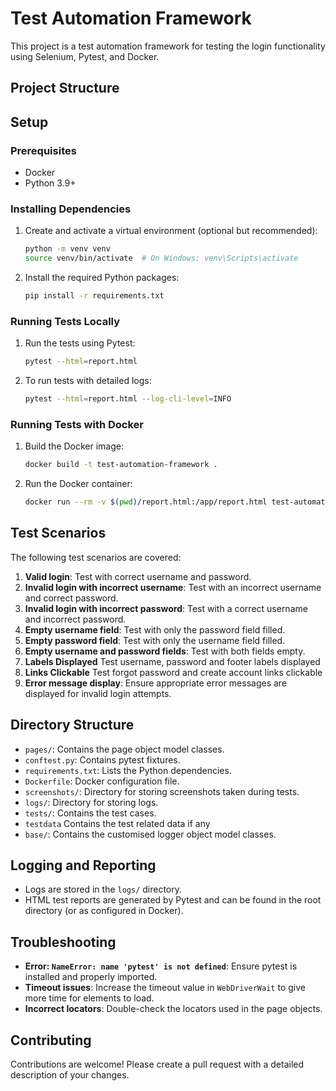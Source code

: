 # Test Automation Framework

This project is a test automation framework for testing the login functionality using Selenium, Pytest, and Docker.

## Project Structure


## Setup

### Prerequisites

- Docker
- Python 3.9+

### Installing Dependencies

1. Create and activate a virtual environment (optional but recommended):
    ```bash
    python -m venv venv
    source venv/bin/activate  # On Windows: venv\Scripts\activate
    ```

2. Install the required Python packages:
    ```bash
    pip install -r requirements.txt
    ```

### Running Tests Locally

1. Run the tests using Pytest:
    ```bash
    pytest --html=report.html
    ```

2. To run tests with detailed logs:
    ```bash
    pytest --html=report.html --log-cli-level=INFO
    ```

### Running Tests with Docker

1. Build the Docker image:
    ```bash
    docker build -t test-automation-framework .
    ```

2. Run the Docker container:
    ```bash
    docker run --rm -v $(pwd)/report.html:/app/report.html test-automation-framework
    ```

## Test Scenarios

The following test scenarios are covered:

1. **Valid login**: Test with correct username and password.
2. **Invalid login with incorrect username**: Test with an incorrect username and correct password.
3. **Invalid login with incorrect password**: Test with a correct username and incorrect password.
4. **Empty username field**: Test with only the password field filled.
5. **Empty password field**: Test with only the username field filled.
6. **Empty username and password fields**: Test with both fields empty.
7. **Labels Displayed** Test username, password and footer labels displayed 
8. **Links Clickable** Test forgot password and create account links clickable 
7. **Error message display**: Ensure appropriate error messages are displayed for invalid login attempts.

## Directory Structure

- `pages/`: Contains the page object model classes.
- `conftest.py`: Contains pytest fixtures.
- `requirements.txt`: Lists the Python dependencies.
- `Dockerfile`: Docker configuration file.
- `screenshots/`: Directory for storing screenshots taken during tests.
- `logs/`: Directory for storing logs.
- `tests/`: Contains the test cases.
- `testdata` Contains the test related data if any
- `base/`: Contains the customised logger object model classes.

## Logging and Reporting

- Logs are stored in the `logs/` directory.
- HTML test reports are generated by Pytest and can be found in the root directory (or as configured in Docker).

## Troubleshooting

- **Error: `NameError: name 'pytest' is not defined`**: Ensure pytest is installed and properly imported.
- **Timeout issues**: Increase the timeout value in `WebDriverWait` to give more time for elements to load.
- **Incorrect locators**: Double-check the locators used in the page objects.

## Contributing

Contributions are welcome! Please create a pull request with a detailed description of your changes.


